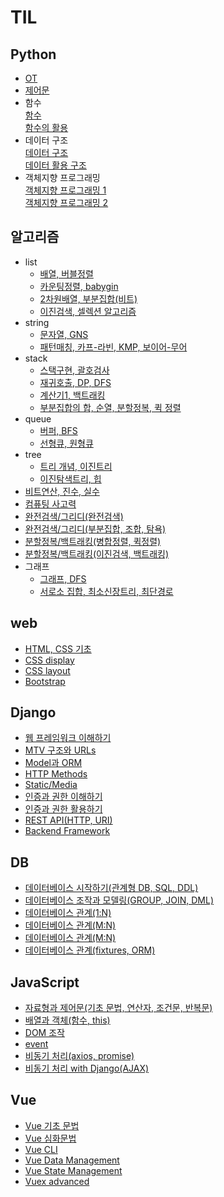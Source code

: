 # TIL
## Python
- [OT](/23-01/230116.md)
- [제어문](/23-01/230117.md)
- 함수  
[함수](/23-01/230118.md)  
[함수의 활용](/23-01/230119.md)
- 데이터 구조  
[데이터 구조](/23-01/230125.md)  
[데이터 활용 구조](/23-01/230126.md)
- 객체지향 프로그래밍  
[객체지향 프로그래밍 1](/23-01/230130.md)  
[객체지향 프로그래밍 2](/23-01/230131.md)

## 알고리즘
- list
  - [배열, 버블정렬](23-02/230201.md)
  - [카운팅정렬, babygin](23-02/230202.md)
  - [2차원배열, 부분집합(비트)](23-02/230206.md)
  - [이진검색, 셀렉션 알고리즘](23-02/230207.md)
- string
  - [문자열, GNS](23-02/230208.md)
  - [패턴매칭, 카프-라빈, KMP, 보이어-무어](23-02/230209.md)
- stack
  - [스택구현, 괄호검사](23-02/230213.md)
  - [재귀호출, DP, DFS](23-02/230214.md)
  - [계산기1, 백트래킹](23-02/230215.md)
  - [부분집합의 합, 순열, 분할정복, 퀵 정렬](23-02/230216.md)
- queue
  - [버퍼, BFS](23-02/230221.md)
  - [선형큐, 원형큐](23-02/230220.md)
- tree
  - [트리 개념, 이진트리](23-02/230222.md)
  - [이진탐색트리, 힙](23-02/230223.md)
- [비트연산, 진수, 실수](23-02/230228.md)
- [컴퓨팅 사고력](23-03/230302.md)
- [완전검색/그리디(완전검색)](23-03/230327.md)
- [완전검색/그리디(부분집합, 조합, 탐욕)](23-03/230328.md)
- [분할정복/백트래킹(병합정렬, 퀵정렬)](23-03/230329.md)
- [분할정복/백트래킹(이진검색, 백트래킹)](23-03/230330.md)
- 그래프
  - [그래프, DFS](23-04/230403.md)
  - [서로소 집합, 최소신장트리, 최단경로](23-04/230404.md)

## web
- [HTML, CSS 기초](23-03/230307.md)
- [CSS display](23-03/230308.md)
- [CSS layout](23-03/230309.md)
- [Bootstrap](23-03/230310.md)


## Django
- [웹 프레임워크 이해하기](23-03/230314.md)
- [MTV 구조와 URLs](23-03/230315.md)
- [Model과 ORM](23-03/230316.md)
- [HTTP Methods](23-03/230320.md)
- [Static/Media](23-03/230321.md)
- [인증과 권한 이해하기](23-03/230322.md)
- [인증과 권한 활용하기](23-03/230323.md)
- [REST API(HTTP, URI)](23-04/2304013.md)
- [Backend Framework](23-04/2304017.md)

## DB
- [데이터베이스 시작하기(관계형 DB, SQL, DDL)](23-04/230405.md)
- [데이터베이스 조작과 모델링(GROUP, JOIN, DML)](23-04/230405.md)
- [데이터베이스 관계(1:N)](23-04/2304010.md)
- [데이터베이스 관계(M:N)](23-04/2304011.md)
- [데이터베이스 관계(M:N)](23-04/2304011.md)
- [데이터베이스 관계(fixtures, ORM)](23-04/2304012.md)

## JavaScript
- [자료형과 제어문(기초 문법, 연산자, 조건문, 반복문)](23-04/230418.md)
- [배열과 객체(함수, this)](23-04/230419.md)
- [DOM 조작](23-04/230420.md)
- [event](23-04/230424.md)
- [비동기 처리(axios, promise)](23-04/230425.md)
- [비동기 처리 with Django(AJAX)](23-04/230425.md)

## Vue
- [Vue 기초 문법](23-04/230427.md)
- [Vue 심화문법](23-05/230501.md)
- [Vue CLI](23-05/230502.md)
- [Vue Data Management](23-05/230503.md)
- [Vue State Management](23-05/230504.md)
- [Vuex advanced](23-05/230508.md)